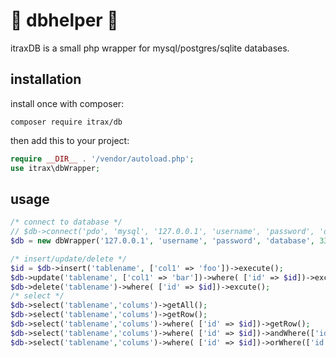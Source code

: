 # 🍗 dbhelper 🍗

itraxDB is a small php wrapper for mysql/postgres/sqlite databases.

## installation

install once with composer:

```
composer require itrax/db
```

then add this to your project:

```php
require __DIR__ . '/vendor/autoload.php';
use itrax\dbWrapper;
```

## usage

```php
/* connect to database */
// $db->connect('pdo', 'mysql', '127.0.0.1', 'username', 'password', 'database', 3306);
$db = new dbWrapper('127.0.0.1', 'username', 'password', 'database', 3306);

/* insert/update/delete */
$id = $db->insert('tablename', ['col1' => 'foo'])->execute();
$db->update('tablename', ['col1' => 'bar'])->where( ['id' => $id])->excute();
$db->delete('tablename')->where( ['id' => $id])->excute();
/* select */
$db->select('tablename','colums')->getAll();
$db->select('tablename','colums')->getRow();
$db->select('tablename','colums')->where( ['id' => $id])->getRow();
$db->select('tablename','colums')->where( ['id' => $id])->andWhere(['id' => $id])->getRow();
$db->select('tablename','colums')->where( ['id' => $id])->orWhere(['id' => $id])->getRow();
